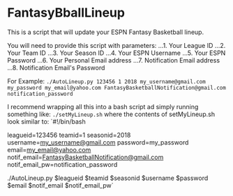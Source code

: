 # FantasyBballLineup

This is a script that will update your ESPN Fantasy Basketball lineup.

You will need to provide this script with parameters:
...1. Your League ID
...2. Your Team ID
...3. Your Season ID
...4. Your ESPN Username
...5. Your ESPN Password
...6. Your Personal Email address
...7. Notification Email address
...8. Notification Email's Password

For Example:
`./AutoLineup.py 123456 1 2018 my_username@gmail.com my_password my_email@yahoo.com FantasyBasketballNotification@gmail.com notification_password`

I recommend wrapping all this into a bash script ad simply running something like:
`./setMyLineup.sh`
where the contents of setMyLineup.sh look similar to:
`#!/bin/bash

leagueid=123456
teamid=1
seasonid=2018
username=my_username@gmail.com
password=my_password
email=my_email@yahoo.com
notif_email=FantasyBasketballNotification@gmail.com
notif_email_pw=notification_password

./AutoLineup.py $leagueid $teamid $seasonid $username $password $email $notif_email $notif_email_pw`
